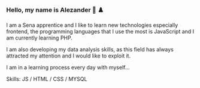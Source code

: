 
### Hello, my name is Alezander 🤔 ♟️
I am a Sena apprentice and I like to learn new technologies especially frontend, the programming languages ​​that I use the most is JavaScript and I am currently learning PHP.

I am also developing my data analysis skills, as this field has always attracted my attention and I would like to exploit it.

I am in a learning process every day with myself...

Skills: JS / HTML / CSS / MYSQL
